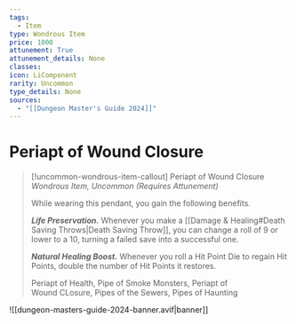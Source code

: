 ```yaml
---
tags:
  - Item
type: Wondrous Item
price: 1000
attunement: True
attunement_details: None
classes:
icon: LiComponent
rarity: Uncommon
type_details: None
sources: 
  - "[[Dungeon Master's Guide 2024]]"
---
```

# Periapt of Wound Closure
>[!uncommon-wondrous-item-callout] Periapt of Wound Closure
>_Wondrous Item, Uncommon (Requires Attunement)_
>
>While wearing this pendant, you gain the following benefits.
>
>**_Life Preservation._** Whenever you make a [[Damage & Healing#Death Saving Throws\|Death Saving Throw]], you can change a roll of 9 or lower to a 10, turning a failed save into a successful one.
>
>**_Natural Healing Boost._** Whenever you roll a Hit Point Die to regain Hit Points, double the number of Hit Points it restores.
>
>
>Periapt of Health, Pipe of Smoke Monsters, Periapt of  
>Wound CLosure, Pipes of the Sewers, Pipes of Haunting
>


![[dungeon-masters-guide-2024-banner.avif|banner]]